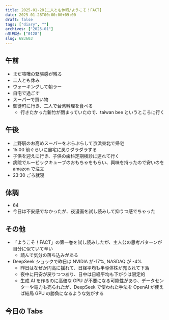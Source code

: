 ```yaml
---
title: 2025-01-28[二人とも休暇/ようこそ！FACT]
date: 2025-01-28T00:00:00+09:00
draft: false
tags: ["diary", ""]
archives: ["2025-01"]
n年日記: ["0128"]
slug: 683603
---
```


## 午前

- まだ喧嘩の緊張感が残る
- 二人とも休み
- ウォーキングして朝ラー
- 自宅で過ごす
- スーパーで買い物
- 御徒町に行き、二人で台湾料理を食べる
  - 行きたかった新竹が閉まっていたので、taiwan bee というところに行く

## 午後

- 上野駅のお高めスーパーをぶらぶらして京浜東北で帰宅
- 15:00 前ぐらいに自宅に戻りダラダラする
- 子供を迎えに行き、子供の歯科定期検診に連れて行く
- 病院でルービックキューブのおもちゃをもらい、興味を持ったので安いのを amazon で注文
- 23:30 ごろ就寝

## 体調

- 64
- 今日は不安感でなかったが、夜漫画を試し読みして抑うつ感でちゃった

## その他

- 「ようこそ！FACT」の第一巻を試し読みしたが、主人公の思考パターンが自分に似ていて辛い
  - 読んで気分の落ち込みがある
- DeepSeek ショックで昨日は NVIDIA が-17%, NASDAQ が -4%
  - 昨日はなぜか円高に揺れて、日経平均も半導体株が売られて下落
  - 夜中に円安が戻りつつあり、日中は日経平均も下がりは限定的
  - 生成 AI を作るのに高価な GPU が不要になる可能性があり、データセンターや電力も売られたが、DeepSeek で使われた手法を OpenAI が使えば結局 GPU の勝負になるような気がする

## 今日の Tabs
